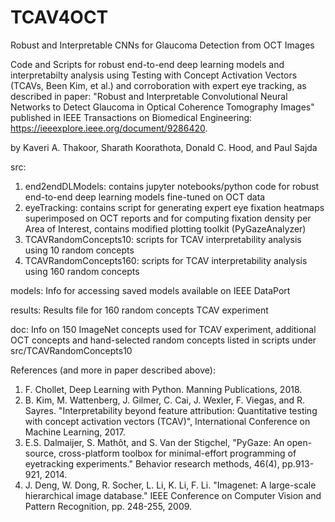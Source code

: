 # TCAV4OCT
Robust and Interpretable CNNs for Glaucoma Detection from OCT Images

Code and Scripts for robust end-to-end deep learning models and interpretabilty analysis using Testing with Concept Activation Vectors (TCAVs, Been Kim, et al.) and corroboration with expert eye tracking, as described in paper: "Robust and Interpretable Convolutional Neural Networks to Detect Glaucoma in Optical Coherence Tomography Images" published in IEEE Transactions on Biomedical Engineering: https://ieeexplore.ieee.org/document/9286420.

by Kaveri A. Thakoor, Sharath Koorathota, Donald C. Hood, and Paul Sajda

src: 
1. end2endDLModels: contains jupyter notebooks/python code for robust end-to-end deep learning models fine-tuned on OCT data
2. eyeTracking: contains script for generating expert eye fixation heatmaps superimposed on OCT reports and for computing fixation density per Area of Interest, contains modified plotting toolkit (PyGazeAnalyzer)
3. TCAVRandomConcepts10: scripts for TCAV interpretability analysis using 10 random concepts
4. TCAVRandomConcepts160: scripts for TCAV interpretability analysis using 160 random concepts

models:
Info for accessing saved models available on IEEE DataPort

results:
Results file for 160 random concepts TCAV experiment

doc:
Info on 150 ImageNet concepts used for TCAV experiment, additional OCT concepts and hand-selected random concepts listed in scripts under src/TCAVRandomConcepts10


References (and more in paper described above):

1. F. Chollet, Deep Learning with Python. Manning Publications, 2018.
2. B. Kim, M. Wattenberg, J. Gilmer, C. Cai, J. Wexler, F. Viegas, and R. Sayres. "Interpretability beyond feature attribution: Quantitative testing with concept activation vectors (TCAV)", International Conference on Machine Learning, 2017.
3. E.S. Dalmaijer, S. Mathôt, and S. Van der Stigchel, "PyGaze: An open-source, cross-platform toolbox for minimal-effort programming of eyetracking experiments." Behavior research methods, 46(4), pp.913-921, 2014.
4. J. Deng, W. Dong, R. Socher, L. Li, K. Li, F. Li. "Imagenet: A large-scale hierarchical image database." IEEE Conference on Computer Vision and Pattern Recognition, pp. 248-255, 2009.
